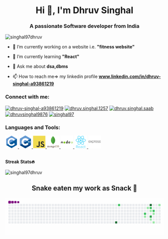 <h1 align="center">Hi 👋, I'm Dhruv Singhal</h1>
<h3 align="center">A passionate Software developer from India</h3>

<p align="left"> <img src="https://komarev.com/ghpvc/?username=singhal97dhruv&label=Profile%20views&color=0e75b6&style=flat" alt="singhal97dhruv" /> </p>

- 🔭 I’m currently working on a website i.e. **"fitness website"**

- 🌱 I’m currently learning **"React"**

- 💬 Ask me about **dsa,dbms**

- 📫 How to reach me=> my linkedin profile **www.linkedin.com/in/dhruv-singhal-a93861219**

<h3 align="left">Connect with me:</h3>
<p align="left">
<a href="https://linkedin.com/in/dhruv-singhal-a93861219" target="blank"><img align="center" src="https://raw.githubusercontent.com/rahuldkjain/github-profile-readme-generator/master/src/images/icons/Social/linked-in-alt.svg" alt="dhruv-singhal-a93861219" height="30" width="40" /></a>
<a href="https://fb.com/dhruv.singhal.1257" target="blank"><img align="center" src="https://raw.githubusercontent.com/rahuldkjain/github-profile-readme-generator/master/src/images/icons/Social/facebook.svg" alt="dhruv.singhal.1257" height="30" width="40" /></a>
<a href="https://instagram.com/dhruv.singhal.saab" target="blank"><img align="center" src="https://raw.githubusercontent.com/rahuldkjain/github-profile-readme-generator/master/src/images/icons/Social/instagram.svg" alt="dhruv.singhal.saab" height="30" width="40" /></a>
<a href="https://www.hackerrank.com/dhruvsinghal9876" target="blank"><img align="center" src="https://raw.githubusercontent.com/rahuldkjain/github-profile-readme-generator/master/src/images/icons/Social/hackerrank.svg" alt="dhruvsinghal9876" height="30" width="40" /></a>
<a href="https://www.leetcode.com/singhal97" target="blank"><img align="center" src="https://raw.githubusercontent.com/rahuldkjain/github-profile-readme-generator/master/src/images/icons/Social/leet-code.svg" alt="singhal97" height="30" width="40" /></a>
</p>

<h3 align="left">Languages and Tools:</h3>
<p align="left"> <a href="https://www.cprogramming.com/" target="_blank" rel="noreferrer"> <img src="https://raw.githubusercontent.com/devicons/devicon/master/icons/c/c-original.svg" alt="c" width="40" height="40"/> </a> <a href="https://www.w3schools.com/cpp/" target="_blank" rel="noreferrer"> <img src="https://raw.githubusercontent.com/devicons/devicon/master/icons/cplusplus/cplusplus-original.svg" alt="cplusplus" width="40" height="40"/> </a> <a href="https://developer.mozilla.org/en-US/docs/Web/JavaScript" target="_blank" rel="noreferrer"> <img src="https://raw.githubusercontent.com/devicons/devicon/master/icons/javascript/javascript-original.svg" alt="javascript" width="40" height="40"/> </a> <a href="https://www.mongodb.com/" target="_blank" rel="noreferrer"> <img src="https://raw.githubusercontent.com/devicons/devicon/master/icons/mongodb/mongodb-original-wordmark.svg" alt="mongodb" width="40" height="40"/> </a> <a href="https://nodejs.org" target="_blank" rel="noreferrer"> <img src="https://raw.githubusercontent.com/devicons/devicon/master/icons/nodejs/nodejs-original-wordmark.svg" alt="nodejs" width="40" height="40"/> </a> <a href="https://reactjs.org/" target="_blank" rel="noreferrer"> <img src="https://raw.githubusercontent.com/devicons/devicon/master/icons/react/react-original-wordmark.svg" alt="react" width="40" height="40"/> </a><a href="https://expressjs.com" target="_blank" rel="noreferrer"> <img src="https://raw.githubusercontent.com/devicons/devicon/master/icons/express/express-original-wordmark.svg" alt="express" width="40" height="40"/> </a></p>
<br/>
<b>Streak Stats🔥</b>
<p><img align="center" src="https://github-readme-streak-stats.herokuapp.com/?user=singhal97dhruv&theme=tokyonight_duo&hide_border=true" alt="singhal97dhruv" />
</p>
<h2 align="center">Snake eaten my work as Snack 🐍</h2>

![snake gif](https://github.com/Singhal97dhruv/Singhal97dhruv/blob/output/github-contribution-grid-snake.gif)
